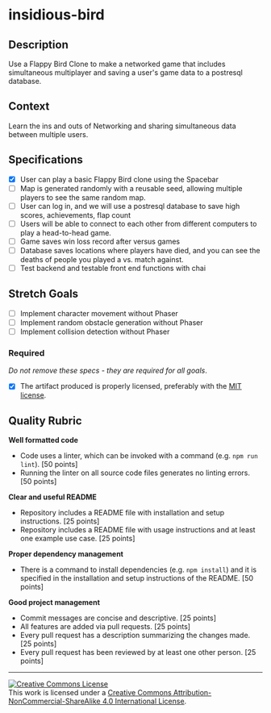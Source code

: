 # insidious-bird

## Description

Use a Flappy Bird Clone to make a networked game that includes simultaneous multiplayer and saving a user's game data to a postresql database.

## Context

Learn the ins and outs of Networking and sharing simultaneous data between multiple users.

## Specifications

- [x] User can play a basic Flappy Bird clone using the Spacebar
- [ ] Map is generated randomly with a reusable seed, allowing multiple players to see the same random map.
- [ ] User can log in, and we will use a postresql database to save high scores, achievements, flap count
- [ ] Users will be able to connect to each other from different computers to play a head-to-head game.
- [ ] Game saves win loss record after versus games
- [ ] Database saves locations where players have died, and you can see the deaths of people you played a vs. match against.
- [ ] Test backend and testable front end functions with chai

## Stretch Goals
- [ ] Implement character movement without Phaser
- [ ] Implement random obstacle generation without Phaser
- [ ] Implement collision detection without Phaser

### Required

_Do not remove these specs - they are required for all goals_.

- [x] The artifact produced is properly licensed, preferably with the [MIT license][mit-license].

## Quality Rubric

**Well formatted code**
- Code uses a linter, which can be invoked with a command (e.g. `npm run lint`). [50 points]
- Running the linter on all source code files generates no linting errors. [50 points]

**Clear and useful README**
- Repository includes a README file with installation and setup instructions. [25 points]
- Repository includes a README file with usage instructions and at least one example use case. [25 points]

**Proper dependency management**
- There is a command to install dependencies (e.g. `npm install`) and it is specified in the installation and setup instructions of the README. [50 points]

**Good project management**
- Commit messages are concise and descriptive. [25 points]
- All features are added via pull requests. [25 points]
- Every pull request has a description summarizing the changes made. [25 points]
- Every pull request has been reviewed by at least one other person. [25 points]

---

<!-- LICENSE -->

<a rel="license" href="http://creativecommons.org/licenses/by-nc-sa/4.0/"><img alt="Creative Commons License" style="border-width:0" src="https://i.creativecommons.org/l/by-nc-sa/4.0/80x15.png" /></a>
<br />This work is licensed under a <a rel="license" href="http://creativecommons.org/licenses/by-nc-sa/4.0/">Creative Commons Attribution-NonCommercial-ShareAlike 4.0 International License</a>.

[mit-license]: https://opensource.org/licenses/MIT
